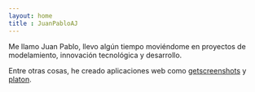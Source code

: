 ```yaml
---
layout: home
title : JuanPabloAJ
---
```

Me llamo Juan Pablo, llevo algún tiempo moviéndome en proyectos de modelamiento, innovación tecnológica y desarrollo.

Entre otras cosas, he creado aplicaciones web como [getscreenshots] y  [platon].

[getscreenshots]: http://getscreenshots.io
[platon]: http://platon.io
